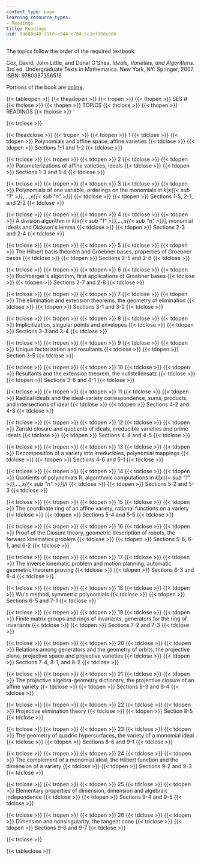 ```yaml
---
content_type: page
learning_resource_types:
- Readings
title: Readings
uid: 8d680d40-2110-e944-e764-5c2ef39dcb86
---
```


The topics follow the order of the required textbook:

Cox, David, John Little, and Donal O'Shea. _Ideals, Varieties, and Algorithms_. 3rd ed. Undergraduate Texts in Mathematics. New York, NY: Springer, 2007. ISBN: 9780387356518.

Portions of the book are [online](http://books.google.com/books?id=yCsDO425PC0C&printsec=frontcover&dq=Ideals,+Varieties,+and+Algorithms#PPA85,M1).

{{< tableopen >}}
{{< theadopen >}}
{{< tropen >}}
{{< thopen >}}
SES #
{{< thclose >}}
{{< thopen >}}
TOPICS
{{< thclose >}}
{{< thopen >}}
READINGS
{{< thclose >}}

{{< trclose >}}

{{< theadclose >}}
{{< tropen >}}
{{< tdopen >}}
1
{{< tdclose >}}
{{< tdopen >}}
Polynomials and affine space, affine varieties
{{< tdclose >}}
{{< tdopen >}}
Sections 1-1 and 1-2
{{< tdclose >}}

{{< trclose >}}
{{< tropen >}}
{{< tdopen >}}
2
{{< tdclose >}}
{{< tdopen >}}
Parameterizations of affine varieties, ideals
{{< tdclose >}}
{{< tdopen >}}
Sections 1-3 and 1-4
{{< tdclose >}}

{{< trclose >}}
{{< tropen >}}
{{< tdopen >}}
3
{{< tdclose >}}
{{< tdopen >}}
Polynomials of one variable, orderings on the monomials in _k_\[_x{{< sub "1" >}}_,...,_x{{< sub "n" >}}_\]
{{< tdclose >}}
{{< tdopen >}}
Sections 1-5, 2-1, and 2-2
{{< tdclose >}}

{{< trclose >}}
{{< tropen >}}
{{< tdopen >}}
4
{{< tdclose >}}
{{< tdopen >}}
A division algorithm in _k_\[_x{{< sub "1" >}}_,...,_x{{< sub "n" >}}_\], monomial ideals and Dickson's lemma
{{< tdclose >}}
{{< tdopen >}}
Sections 2-3 and 2-4
{{< tdclose >}}

{{< trclose >}}
{{< tropen >}}
{{< tdopen >}}
5
{{< tdclose >}}
{{< tdopen >}}
The Hilbert basis theorem and Groebner bases, properties of Groebner bases
{{< tdclose >}}
{{< tdopen >}}
Sections 2-5 and 2-6
{{< tdclose >}}

{{< trclose >}}
{{< tropen >}}
{{< tdopen >}}
6
{{< tdclose >}}
{{< tdopen >}}
Buchberger's algorithm, first applications of Groebner bases
{{< tdclose >}}
{{< tdopen >}}
Sections 2-7 and 2-8
{{< tdclose >}}

{{< trclose >}}
{{< tropen >}}
{{< tdopen >}}
7
{{< tdclose >}}
{{< tdopen >}}
The elimination and extension theorems, the geometry of elimination
{{< tdclose >}}
{{< tdopen >}}
Sections 3-1 and 3-2
{{< tdclose >}}

{{< trclose >}}
{{< tropen >}}
{{< tdopen >}}
8
{{< tdclose >}}
{{< tdopen >}}
Implicitization, singular points and envelopes
{{< tdclose >}}
{{< tdopen >}}
Sections 3-3 and 3-4
{{< tdclose >}}

{{< trclose >}}
{{< tropen >}}
{{< tdopen >}}
9
{{< tdclose >}}
{{< tdopen >}}
Unique factorization and resultants
{{< tdclose >}}
{{< tdopen >}}
Section 3-5
{{< tdclose >}}

{{< trclose >}}
{{< tropen >}}
{{< tdopen >}}
10
{{< tdclose >}}
{{< tdopen >}}
Resultants and the extension theorem, the nullstellensatz
{{< tdclose >}}
{{< tdopen >}}
Sections 3-6 and 4-1
{{< tdclose >}}

{{< trclose >}}
{{< tropen >}}
{{< tdopen >}}
11
{{< tdclose >}}
{{< tdopen >}}
Radical ideals and the ideal-variety correspondence, sums, products, and intersections of ideal
{{< tdclose >}}
{{< tdopen >}}
Sections 4-2 and 4-3
{{< tdclose >}}

{{< trclose >}}
{{< tropen >}}
{{< tdopen >}}
12
{{< tdclose >}}
{{< tdopen >}}
Zariski closure and quotients of ideals, irreducible varieties and prime ideals
{{< tdclose >}}
{{< tdopen >}}
Sections 4-4 and 4-5
{{< tdclose >}}

{{< trclose >}}
{{< tropen >}}
{{< tdopen >}}
13
{{< tdclose >}}
{{< tdopen >}}
Decomposition of a variety into irreducibles, polynomial mappings
{{< tdclose >}}
{{< tdopen >}}
Sections 4-6 and 5-1
{{< tdclose >}}

{{< trclose >}}
{{< tropen >}}
{{< tdopen >}}
14
{{< tdclose >}}
{{< tdopen >}}
Quotients of polynomials R, algorithmic computations in _k_\[_x{{< sub "1" >}}_,...,_x{{< sub "n" >}}_\]/_I_
{{< tdclose >}}
{{< tdopen >}}
Sections 5-2 and 5-3
{{< tdclose >}}

{{< trclose >}}
{{< tropen >}}
{{< tdopen >}}
15
{{< tdclose >}}
{{< tdopen >}}
The coordinate ring of an affine variety, rational functions on a variety
{{< tdclose >}}
{{< tdopen >}}
Sections 5-4 and 5-5
{{< tdclose >}}

{{< trclose >}}
{{< tropen >}}
{{< tdopen >}}
16
{{< tdclose >}}
{{< tdopen >}}
Proof of the Closure theory, geometric description of robots, the forward kinematics problem
{{< tdclose >}}
{{< tdopen >}}
Sections 5-6, 6-1, and 6-2
{{< tdclose >}}

{{< trclose >}}
{{< tropen >}}
{{< tdopen >}}
17
{{< tdclose >}}
{{< tdopen >}}
The inverse kinematic problem and motion planning, automatic geometric theorem proving
{{< tdclose >}}
{{< tdopen >}}
Sections 6-3 and 6-4
{{< tdclose >}}

{{< trclose >}}
{{< tropen >}}
{{< tdopen >}}
18
{{< tdclose >}}
{{< tdopen >}}
Wu's method, symmetric polynomials
{{< tdclose >}}
{{< tdopen >}}
Sections 6-5 and 7-1
{{< tdclose >}}

{{< trclose >}}
{{< tropen >}}
{{< tdopen >}}
19
{{< tdclose >}}
{{< tdopen >}}
Finite matrix groups and rings of invariants, generators for the ring of invariants
{{< tdclose >}}
{{< tdopen >}}
Sections 7-2 and 7-3
{{< tdclose >}}

{{< trclose >}}
{{< tropen >}}
{{< tdopen >}}
20
{{< tdclose >}}
{{< tdopen >}}
Relations among generators and the geometry of orbits, the projective plane, projective space and projective varieties
{{< tdclose >}}
{{< tdopen >}}
Sections 7-4, 8-1, and 8-2
{{< tdclose >}}

{{< trclose >}}
{{< tropen >}}
{{< tdopen >}}
21
{{< tdclose >}}
{{< tdopen >}}
The projective algebra-geometry dictionary, the projective closure of an affine variety
{{< tdclose >}}
{{< tdopen >}}
Sections 8-3 and 8-4
{{< tdclose >}}

{{< trclose >}}
{{< tropen >}}
{{< tdopen >}}
22
{{< tdclose >}}
{{< tdopen >}}
Projective elimination theory
{{< tdclose >}}
{{< tdopen >}}
Section 8-5
{{< tdclose >}}

{{< trclose >}}
{{< tropen >}}
{{< tdopen >}}
23
{{< tdclose >}}
{{< tdopen >}}
The geometry of quadric hypersurfaces, the variety of a monomial ideal
{{< tdclose >}}
{{< tdopen >}}
Sections 8-6 and 9-1
{{< tdclose >}}

{{< trclose >}}
{{< tropen >}}
{{< tdopen >}}
24
{{< tdclose >}}
{{< tdopen >}}
The complement of a monomial ideal, the Hilbert function and the dimension of a variety
{{< tdclose >}}
{{< tdopen >}}
Sections 9-2 and 9-3
{{< tdclose >}}

{{< trclose >}}
{{< tropen >}}
{{< tdopen >}}
25
{{< tdclose >}}
{{< tdopen >}}
Elementary properties of dimension, dimension and algebraic independence
{{< tdclose >}}
{{< tdopen >}}
Sections 9-4 and 9-5
{{< tdclose >}}

{{< trclose >}}
{{< tropen >}}
{{< tdopen >}}
26
{{< tdclose >}}
{{< tdopen >}}
Dimension and nonsingularity, the tangent cone
{{< tdclose >}}
{{< tdopen >}}
Sections 9-6 and 9-7
{{< tdclose >}}

{{< trclose >}}

{{< tableclose >}}